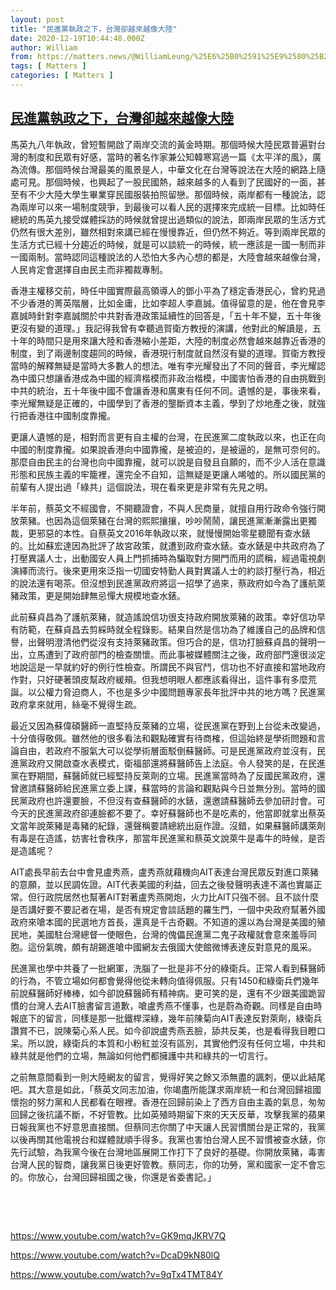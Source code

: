 ```yaml
---
layout: post
title: "民進黨執政之下，台灣卻越來越像大陸"
date: 2020-12-19T10:44:48.000Z
author: William
from: https://matters.news/@WilliamLeung/%25E6%25B0%2591%25E9%2580%25B2%25E9%25BB%25A8%25E5%259F%25B7%25E6%2594%25BF%25E4%25B9%258B%25E4%25B8%258B-%25E5%258F%25B0%25E7%2581%25A3%25E5%258D%25BB%25E8%25B6%258A%25E4%25BE%2586%25E8%25B6%258A%25E5%2583%258F%25E5%25A4%25A7%25E9%2599%25B8-bafyreihxoamfrml3v3rqwdcjknj2qdxcxmhivjogd64ix374f7apotc7ma
tags: [ Matters ]
categories: [ Matters ]
---
```

<!--1608374688000-->
[民進黨執政之下，台灣卻越來越像大陸](https://matters.news/@WilliamLeung/%25E6%25B0%2591%25E9%2580%25B2%25E9%25BB%25A8%25E5%259F%25B7%25E6%2594%25BF%25E4%25B9%258B%25E4%25B8%258B-%25E5%258F%25B0%25E7%2581%25A3%25E5%258D%25BB%25E8%25B6%258A%25E4%25BE%2586%25E8%25B6%258A%25E5%2583%258F%25E5%25A4%25A7%25E9%2599%25B8-bafyreihxoamfrml3v3rqwdcjknj2qdxcxmhivjogd64ix374f7apotc7ma)
------

<div>
<p>馬英九八年執政，曾短暫開啟了兩岸交流的黃金時期。那個時候大陸民眾普遍對台灣的制度和民眾有好感，當時的著名作家兼公知韓寒寫過一篇《太平洋的風》，廣為流傳。那個時候台灣最美的風景是人，中華文化在台灣等說法在大陸的網路上隨處可見。那個時候，也興起了一股民國熱，越來越多的人看到了民國好的一面，甚至有不少大陸大學生畢業穿民國服裝拍照留戀。那個時候，兩岸都有一種說法，認為兩岸可以來一場制度競爭，到最後可以看人民的選擇來完成統一目標。比如時任總統的馬英九接受媒體採訪的時候就曾提出過類似的說法，即兩岸民眾的生活方式仍然有很大差別，雖然相對來講已經在慢慢靠近，但仍然不夠近。等到兩岸民眾的生活方式已經十分趨近的時候，就是可以談統一的時候，統一應該是一國一制而非一國兩制。當時認同這種說法的人恐怕大多內心想的都是，大陸會越來越像台灣，人民肯定會選擇自由民主而非獨裁專制。</p><p>香港主權移交前，時任中國實際最高領導人的鄧小平為了穩定香港民心，曾約見過不少香港的菁英階層，比如金庸，比如李超人李嘉誠。值得留意的是，他在會見李嘉誠時針對李嘉誠關於中共對香港政策延續性的回答是，「五十年不變，五十年後更沒有變的道理。」我記得我曾有幸聽過賀衛方教授的演講，他對此的解讀是，五十年的時間只是用來讓大陸和香港縮小差距，大陸的制度必然會越來越靠近香港的制度，到了兩邊制度趨同的時候，香港現行制度就自然沒有變的道理。賀衛方教授當時的解釋無疑是當時大多數人的想法。唯有李光耀發出了不同的聲音，李光耀認為中國只想讓香港成為中國的經濟楷模而非政治楷模，中國害怕香港的自由挑戰到中共的統治，五十年後中國不會讓香港和廣東有任何不同。遺憾的是，事後來看，李光耀無疑是正確的，中國學到了香港的壟斷資本主義，學到了炒地產之後，就強行把香港往中國制度靠攏。</p><p>更讓人遺憾的是，相對而言更有自主權的台灣，在民進黨二度執政以來，也正在向中國的制度靠攏。如果說香港向中國靠攏，是被迫的，是被逼的，是無可奈何的。那麼自由民主的台灣也向中國靠攏，就可以說是自發且自願的，而不少人活在意識形態和民族主義的牢籠裡，還完全不自知，這無疑是更讓人唏噓的。所以國民黨的前輩有人提出過「綠共」這個說法，現在看來更是非常有先見之明。</p><p>半年前，蔡英文不經國會，不開聽證會，不與人民商量，就擅自用行政命令強行開放萊豬。也因為這個萊豬在台灣的熙熙攘攘，吵吵鬧鬧，讓民進黨漸漸露出更獨裁，更邪惡的本性。自蔡英文2016年執政以來，就慢慢開始零星聽聞有查水錶的。比如蘇宏達因為批評了故宮政策，就遭到政府查水錶。查水錶是中共政府為了打壓異議人士，出動國安人員上門抓捕時為騙取對方開門而用的謊稱，經過電視劇演繹而流行。後來更用來泛指一切國安特勤人員對異議人士的約談打壓行為，相近的說法還有喝茶。但沒想到民進黨政府將這一招學了過來，蔡政府如今為了護航萊豬政策，更是開始肆無忌憚大規模地查水錶。</p><p>此前蘇貞昌為了護航萊豬，就造謠說信功很支持政府開放萊豬的政策。幸好信功早有防範，在蘇貞昌去剪綵時就全程錄影。結果自然是信功為了維護自己的品牌和信譽，出聲明澄清他們從沒有支持萊豬政策。但巧合的是，信功打臉蘇貞昌的聲明一出，立馬遭到了政府部門的檢查關懷。而此事被媒體關注之後，政府部門還很淡定地說這是一早就約好的例行性檢查。所謂民不與官鬥，信功也不好直接和當地政府作對，只好硬著頭皮幫政府緩頰。但我想明眼人都應該看得出，這件事有多麼荒誕。以公權力脅迫商人，不也是多少中國問題專家長年批評中共的地方嗎？民進黨政府拿來就用，絲毫不覺得生疏。</p><p>最近又因為蘇偉碩醫師一直堅持反萊豬的立場，從民進黨在野到上台從未改變過，十分值得敬佩。雖然他的很多看法和觀點確實有待商榷，但這始終是學術問題和言論自由，若政府不服氣大可以從學術層面駁倒蘇醫師。可是民進黨政府並沒有，民進黨政府又開啟查水表模式，衛福部還將蘇醫師告上法庭。令人發笑的是，在民進黨在野期間，蘇醫師就已經堅持反萊劑的立場。民進黨當時為了反國民黨政府，還曾邀請蘇醫師給民進黨立委上課，蘇當時的言論和觀點與今日並無分別。當時的國民黨政府也許還要臉，不但沒有查蘇醫師的水錶，還邀請蘇醫師去參加研討會。可今天的民進黨政府卻連臉都不要了。幸好蘇醫師也不是吃素的，他當即就拿出蔡英文當年說萊豬是毒豬的紀錄，還聲稱要請總統出庭作證。沒錯，如果蘇醫師講萊劑有毒是在造謠，妨害社會秩序，那當年民進黨和蔡英文說萊牛是毒牛的時候，是否是造謠呢？</p><p>AIT處長早前去台中會見盧秀燕，盧秀燕就藉機向AIT表達台灣民眾反對進口萊豬的意願，並以民調佐證。AIT代表美國的利益，回去之後發聲明表達不滿也實屬正常。但行政院居然也幫著AIT對著盧秀燕開炮，火力比AIT只強不弱。且不談什麼是否講好要不要記者在場，是否有規定會談話題的羅生門，一個中央政府幫著外國政府來嗆本國的民選地方首長，還真是千古奇觀。不知道的還以為台灣是美國的殖民地，美國駐台灣總督一使眼色，台灣的傀儡民進黨二鬼子政權就會意來羞辱同胞。這份氣魄，頗有胡錫進嗆中國網友去俄國大使館微博表達反對意見的風采。</p><p>民進黨也學中共養了一批網軍，洗腦了一批是非不分的綠衛兵。正常人看到蘇醫師的行為，不管立場如何都會覺得他從未轉向值得佩服。只有1450和綠衛兵們幾年前說蘇醫師好棒棒，如今卻說蘇醫師有精神病。更可笑的是，還有不少跟美國跪習慣的台灣人去AIT臉書留言道歉，嗆盧秀燕不懂事，也是蔚為奇觀。同樣是自由時報底下的留言，同樣是那一批鐵桿深綠，幾年前陳菊向AIT表達反對萊劑，綠衛兵讚賞不已，說陳菊心系人民。如今卻說盧秀燕丟臉，舔共反美，也是看得我目瞪口呆。所以說，綠衛兵的本質和小粉紅並沒有區別，其實他們沒有任何立場，中共和綠共就是他們的立場，無論如何他們都擁護中共和綠共的一切言行。</p><p>之前無意間看到一則大陸網友的留言，覺得好笑之餘又添無盡的諷刺，便以此結尾吧。其大意是如此，「蔡英文同志加油，你竭盡所能謀求兩岸統一和台灣回歸祖國懷抱的努力黨和人民都看在眼裡。香港在回歸前染上了西方自由主義的氣息，匆匆回歸之後抗議不斷，不好管教。比如英殖時期留下來的天天反華，攻擊我黨的蘋果日報我黨也不好意思直接關。但蔡同志你關了中天讓人民習慣關台是正常的，我黨以後再關其他電視台和媒體就順手得多。我黨也害怕台灣人民不習慣被查水錶，你先行試驗，為我黨今後在台灣地區展開工作打下了良好的基礎。你開放萊豬，毒害台灣人民的智商，讓我黨日後更好管教。蔡同志，你的功勞，黨和國家一定不會忘的。你放心，台灣回歸祖國之後，你還是省委書記。」</p><p><br></p><p><br></p><p><a href="https://www.youtube.com/watch?v=GK9mqJKRV7Q" target="_blank">https://www.youtube.com/watch?v=GK9mqJKRV7Q</a></p><p><a href="https://www.youtube.com/watch?v=DcaD9kN80lQ" target="_blank">https://www.youtube.com/watch?v=DcaD9kN80lQ</a></p><p><a href="https://www.youtube.com/watch?v=9qTx4TMT84Y" target="_blank">https://www.youtube.com/watch?v=9qTx4TMT84Y</a></p>
</div>
